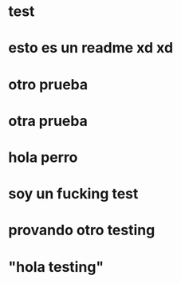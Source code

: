 # test
# esto es un readme xd xd
# otro prueba
# otra prueba
# hola perro 

# soy un fucking test

# provando otro testing
# "hola  testing"